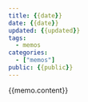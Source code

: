 ```yaml
---
title: {{date}}
date: {{date}}
updated: {{updated}}
tags:
  - memos
categories:
  - ["memos"]
public: {{public}}
---
```


{{memo.content}}


<!-- 语法解析: https://scribanonline.azurewebsites.net/ -->
